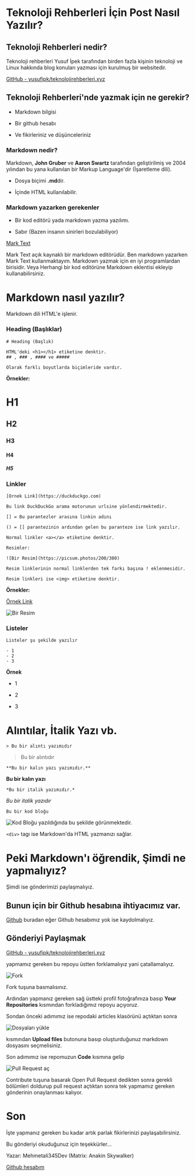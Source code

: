 # Teknoloji Rehberleri İçin Post Nasıl Yazılır?

## Teknoloji Rehberleri nedir?

Teknoloji rehberleri Yusuf İpek tarafından birden fazla kişinin teknoloji ve Linux hakkında blog konuları yazması için kurulmuş bir websitedir.

[GitHub - yusufipk/teknolojirehberleri.xyz](https://github.com/yusufipk/teknolojirehberleri.xyz)

## Teknoloji Rehberleri'nde yazmak için ne gerekir?

- Markdown bilgisi

- Bir github hesabı

- Ve fikirleriniz ve düşünceleriniz

### Markdown nedir?

Markdown, **John Gruber** ve **Aaron Swartz** tarafından geliştirilmiş ve 2004 yılından bu yana kullanılan bir Markup Language'dir (İşaretleme dili).

- Dosya biçimi **.md**dir.

- İçinde HTML kullanılabilir.

### Markdown yazarken gerekenler

- Bir kod editörü yada markdown yazma yazılımı.

- Sabır (Bazen insanın sinirleri bozulabiliyor)

[Mark Text](https://marktext.app/)

Mark Text açık kaynaklı bir markdown editörüdür. Ben markdown yazarken Mark Text kullanmaktayım. Markdown yazmak için en iyi programlardan birisidir. Veya Herhangi bir kod editörüne Markdown eklentisi ekleyip kullanabilirsiniz.

# Markdown nasıl yazılır?

Markdown dili HTML'e işlenir.

### Heading (Başlıklar)

```
# Heading (Başlık)

HTML'deki <h1></h1> etiketine denktir.
## , ### , #### ve ##### 

Olarak farklı boyutlarda biçimleride vardır. 
```

**Örnekler:**

# H1

## H2

### H3

#### H4

##### H5

### Linkler

```
[Örnek Link](https://duckduckgo.com)

Bu link DuckDuckGo arama motorunun urlsine yönlendirmektedir.

[] = Bu parantezler arasına linkin adını

() = [] parantezinin ardından gelen bu paranteze ise link yazılır.

Normal linkler <a></a> etiketine denktir.

Resimler:

![Bir Resim](https://picsum.photos/200/300)

Resim linklerinin normal linklerden tek farkı başına ! eklenmesidir.

Resim linkleri ise <img> etiketine denktir.
```

**Örnekler:**

[Örnek Link](https://duckduckgo.com)

![Bir Resim](https://picsum.photos/200/300)

### Listeler

```
Listeler şu şekilde yazılır

- 1
- 2
- 3
```

**Örnek**

- 1

- 2

- 3

# Alıntılar, İtalik Yazı vb.

```
> Bu bir alıntı yazımıdır
```

> Bu bir alıntıdır

```
**Bu bir kalın yazı yazımıdır.**
```

**Bu bir kalın yazı**

```
*Bu bir italik yazımıdır.*
```

*Bu bir italik yazıdır*

```
Bu bir kod bloğu
```
![Kod Bloğu](https://i.ibb.co/LCmys3R/teknoloji-rehberleri-icin-post-nasil-yazilir-2.webp)
yazıldığında bu şekilde görünmektedir.

`<div>` tagı ise Markdown'da HTML yazmanızı sağlar.

# Peki Markdown'ı öğrendik, Şimdi ne yapmalıyız?

Şimdi ise gönderimizi paylaşmalıyız.

## Bunun için bir Github hesabına ihtiyacımız var.

[Github](https://github.com/join) buradan eğer Github hesabımız yok ise kaydolmalıyız.

## Gönderiyi Paylaşmak

[GitHub - yusufipk/teknolojirehberleri.xyz](https://github.com/yusufipk/teknolojirehberleri.xyz)

yapmamız gereken bu repoyu üstten forklamalıyız yani çatallamalıyız.

![Fork](https://i.ibb.co/hybNcML/teknoloji-rehberleri-icin-post-nasil-yazilir-1.webp)

Fork tuşuna basmalısınız.

Ardından yapmanız gereken sağ üstteki profil fotoğrafınıza basıp **Your Repositories** kısmından forkladığımız repoyu açıyoruz.

Sondan önceki adımımız ise repodaki articles klasörünü açtıktan sonra 

![Dosyaları yükle](https://i.ibb.co/YDrktzt/teknoloji-rehberleri-icin-post-nasil-yazilir-4.webp)

kısmından **Upload files** butonuna basıp oluşturduğunuz markdown dosyasını seçmelisiniz.

Son adımımız ise repomuzun **Code** kısmına gelip

![Pull Request aç](https://i.ibb.co/RQwGpq1/teknoloji-rehberleri-icin-post-nasil-yazilir-3.webp)

Contribute tuşuna basarak Open Pull Request dedikten sonra gerekli bölümleri doldurup pull request açtıktan sonra tek yapmamız gereken gönderinin onaylanması kalıyor.

# Son

İşte yapmanız gereken bu kadar artık parlak fikirlerinizi paylaşabilirsiniz.

Bu gönderiyi okuduğunuz için teşekkürler...

Yazar: Mehmetali345Dev (Matrix: Anakin Skywalker)

[Github hesabım](https://github.com/Mehmetali345Dev)
